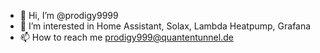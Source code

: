 - 👋 Hi, I’m @prodigy9999
- 👀 I’m interested in Home Assistant, Solax, Lambda Heatpump, Grafana
- 📫 How to reach me prodigy999@quantentunnel.de


<!---
prodigy9999/prodigy9999 is a ✨ special ✨ repository because its `README.md` (this file) appears on your GitHub profile.
You can click the Preview link to take a look at your changes.
--->
